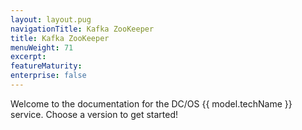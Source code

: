 ```yaml
---
layout: layout.pug
navigationTitle: Kafka ZooKeeper
title: Kafka ZooKeeper
menuWeight: 71
excerpt:
featureMaturity:
enterprise: false
---
```


Welcome to the documentation for the DC/OS {{ model.techName }} service. Choose a version to get started!
